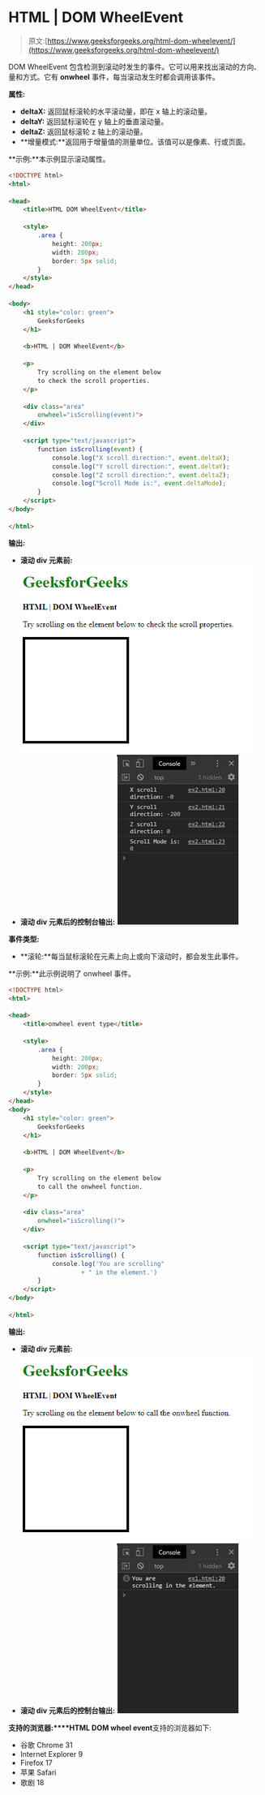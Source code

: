 # HTML | DOM WheelEvent

> 原文:[https://www.geeksforgeeks.org/html-dom-wheelevent/](https://www.geeksforgeeks.org/html-dom-wheelevent/)

DOM WheelEvent 包含检测到滚动时发生的事件。它可以用来找出滚动的方向、量和方式。它有 **onwheel** 事件，每当滚动发生时都会调用该事件。

**属性:**

*   **deltaX:** 返回鼠标滚轮的水平滚动量，即在 x 轴上的滚动量。
*   **deltaY:** 返回鼠标滚轮在 y 轴上的垂直滚动量。
*   **deltaZ:** 返回鼠标滚轮 z 轴上的滚动量。
*   **增量模式:**返回用于增量值的测量单位。该值可以是像素、行或页面。

**示例:**本示例显示滚动属性。

```html
<!DOCTYPE html>
<html>

<head>
    <title>HTML DOM WheelEvent</title>

    <style>
        .area {
            height: 200px;
            width: 200px;
            border: 5px solid;
        }
    </style>
</head>

<body>
    <h1 style="color: green">
        GeeksforGeeks
    </h1>

    <b>HTML | DOM WheelEvent</b>

    <p>
        Try scrolling on the element below
        to check the scroll properties.
    </p>

    <div class="area" 
        onwheel="isScrolling(event)">
    </div>

    <script type="text/javascript">
        function isScrolling(event) {
            console.log("X scroll direction:", event.deltaX);
            console.log("Y scroll direction:", event.deltaY);
            console.log("Z scroll direction:", event.deltaZ);
            console.log("Scroll Mode is:", event.deltaMode);
        }
    </script>
</body>

</html>
```

**输出:**

*   **滚动 div 元素前:**
    ![wheel-props-output](img/424f18a8d7b135eb313629565c17fab8.png)
*   **滚动 div 元素后的控制台输出:**
    ![wheel-props-console](img/03f5c2ccf8c3d231e53949f24b52b53a.png)

**事件类型:**

*   **滚轮:**每当鼠标滚轮在元素上向上或向下滚动时，都会发生此事件。

**示例:**此示例说明了 onwheel 事件。

```html
<!DOCTYPE html>
<html>

<head>
    <title>onwheel event type</title>

    <style>
        .area {
            height: 200px;
            width: 200px;
            border: 5px solid;
        }
    </style>
</head>
<body>
    <h1 style="color: green">
        GeeksforGeeks
    </h1>

    <b>HTML | DOM WheelEvent</b>

    <p>
        Try scrolling on the element below
        to call the onwheel function.
    </p>

    <div class="area" 
        onwheel="isScrolling()">
    </div>

    <script type="text/javascript">
        function isScrolling() {
            console.log('You are scrolling"
                    + " in the element.')
        }
    </script>
</body>

</html>
```

**输出:**

*   **滚动 div 元素前:**
    ![onwheel-output](img/ab565cb50cb57620953607abe1392e1f.png)
*   **滚动 div 元素后的控制台输出:**
    ![onwheel-console](img/d4e8257328e30ce8e38cf00233096948.png)

**支持的浏览器:****HTML DOM wheel event**支持的浏览器如下:

*   谷歌 Chrome 31
*   Internet Explorer 9
*   Firefox 17
*   苹果 Safari
*   歌剧 18